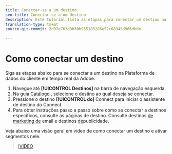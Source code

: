 ```yaml
---
title: Conectar-se a um destino
seo-title: Conectar-se a um destino
description: Este tutorial lista as etapas para conectar um destino na Adobe Real-time Customer Data Platform
translation-type: tm+mt
source-git-commit: 2d97e763d9b30b955185286e52c68345d966dbde

---
```



# Como conectar um destino

Siga as etapas abaixo para se conectar a um destino na Plataforma de dados do cliente em tempo real da Adobe:

1. Navegue até **[!UICONTROL Destinos]** na barra de navegação esquerda.
2. Na guia [Catálogo](/help/rtcdp/destinations/destinations-workspace.md#catalog) , selecione o destino ao qual deseja se conectar.
3. Pressione o destino **[!UICONTROL do]** Connect para iniciar o assistente de destino do Connect.
4. Para obter instruções passo a passo sobre como se conectar a destinos específicos, consulte as páginas de destino. Consulte destinos [de marketing de](/help/rtcdp/destinations/email-marketing-destinations.md) email e destinos [de](/help/rtcdp/destinations/advertising-destinations.md)publicidade.

Veja abaixo uma visão geral em vídeo de como conectar um destino e ativar segmentos nele.

>[!VIDEO](https://video.tv.adobe.com/v/29710?quality=12)